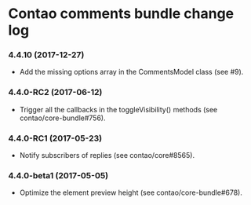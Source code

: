 # Contao comments bundle change log

### 4.4.10 (2017-12-27)

 * Add the missing options array in the CommentsModel class (see #9).

### 4.4.0-RC2 (2017-06-12)

 * Trigger all the callbacks in the toggleVisibility() methods (see contao/core-bundle#756).

### 4.4.0-RC1 (2017-05-23)

 * Notify subscribers of replies (see contao/core#8565).

### 4.4.0-beta1 (2017-05-05)

 * Optimize the element preview height (see contao/core-bundle#678).
